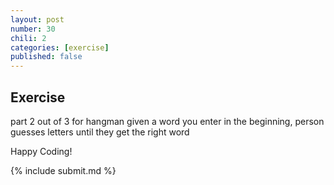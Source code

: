```yaml
---
layout: post
number: 30
chili: 2
categories: [exercise]
published: false
---
```


## Exercise

part 2 out of 3 for hangman
given a word you enter in the beginning, person guesses letters until they get the right word

Happy Coding!

{% include submit.md %}